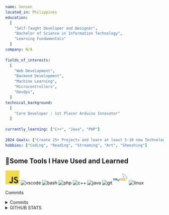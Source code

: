 
```yaml
name: Sensen
located_in: Philippines
education:
  [
    "Self-Taught Developer and Designer",
    "Bachelor of Science in Information Technology",
    "Learning Fundamentals"
  ]
company: N/A

fields_of_interests:
  [
    "Web Development",
    "Backend Development",
    "Machine Learning",
    "Microcontrollers",
    "DevOps",
  ]
technical_background:
  [
    "Core Developer : 1st Placer Arduino Innovator"
  ]
  
currently_learning: ["C++", "Java", "PHP"]

2024 Goals: ["Create 25+ Projects and learn at least 5-10 new Technologies."]
hobbies: ["Coding", "Reading", "Streaming", "Art", "Sheeshing"]

```

##  🚀Some Tools I Have Used and Learned
<p align="left">
<img src="https://raw.githubusercontent.com/devicons/devicon/master/icons/javascript/javascript-original.svg" alt="js" width="45" height="45"/>
<img src="https://cdn.jsdelivr.net/gh/devicons/devicon/icons/vscode/vscode-original.svg" alt="vscode" width="45" height="45"/>
<img src="https://cdn.jsdelivr.net/gh/devicons/devicon/icons/bash/bash-original.svg" alt="bash" width="45" height="45"/>
<img src="https://cdn.jsdelivr.net/gh/devicons/devicon/icons/php/php-original.svg" alt="php" width="45" height="45"/>
<img src="https://upload.wikimedia.org/wikipedia/commons/1/18/ISO_C%2B%2B_Logo.svg" alt="c++" width="45" height="45"/>
<img src="https://brandslogos.com/wp-content/uploads/images/large/java-logo-1.png" alt="java" width="45" height="45"/>
<img src="https://avatars.githubusercontent.com/u/18133?s=280&v=4" alt="git" width="45" height="45"/>
 <img src="https://raw.githubusercontent.com/devicons/devicon/master/icons/mysql/mysql-original-wordmark.svg" alt="msql" width="45" height="45"/>
 <img src="https://upload.wikimedia.org/wikipedia/commons/a/af/Tux.png" alt="linux" width="45" height="45"/>
</p>

 Commits

<details>
  <summary>Commits</summary>
    ![Snake animation](https://github.com/sencin/sencin/blob/output/github-contribution-grid-snake.svg)
</details>
<details>
  <summary>GITHUB STATS</summary>
 <img align="left" src="https://github-readme-stats-mu-ten-12.vercel.app/api?username=sencin&show_icons=true&hide_border=true"/>
</details>
